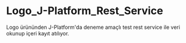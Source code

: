 # Logo_J-Platform_Rest_Service
Logo ürününden  J-Platform'da deneme amaçlı test rest service ile veri okunup içeri kayıt atılıyor.

